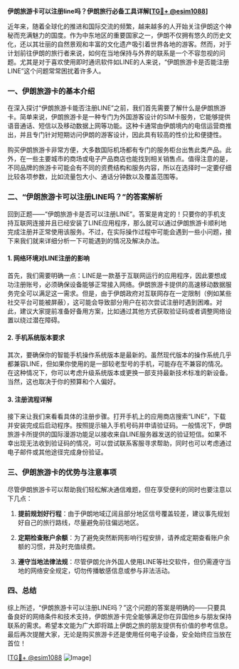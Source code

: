 **伊朗旅游卡可以注册line吗？伊朗旅行必备工具详解[[TG💪+ @esim1088](https://t.me/s/esim1088)]**

近年来，随着全球化的推进和国际交流的频繁，越来越多的人开始关注伊朗这个神秘而充满魅力的国度。作为中东地区的重要国家之一，伊朗不仅拥有悠久的历史文化，还以其壮丽的自然景观和丰富的文化遗产吸引着世界各地的游客。然而，对于计划前往伊朗的旅行者来说，如何在当地保持与外界的联系是一个不容忽视的问题。尤其是对于喜欢使用即时通讯软件如LINE的人来说，“伊朗旅游卡是否能注册LINE”这个问题常常困扰着许多人。

### 一、伊朗旅游卡的基本介绍

在深入探讨“伊朗旅游卡能否注册LINE”之前，我们首先需要了解什么是伊朗旅游卡。简单来说，伊朗旅游卡是一种专门为外国游客设计的SIM卡服务，它能够提供语音通话、短信以及移动数据上网等功能。这种卡通常由伊朗境内的电信运营商推出，并且专门针对短期访问伊朗的游客设计，因此具有较高的性价比和便捷性。

购买伊朗旅游卡非常方便，大多数国际机场都有专门的服务柜台出售此类产品。此外，在一些主要城市的商场或电子产品商店也能找到相关销售点。值得注意的是，不同品牌的旅游卡可能会有不同的资费结构和服务内容，所以在选择时一定要仔细比较各项参数，比如流量包大小、通话分钟数以及覆盖范围等。

### 二、“伊朗旅游卡可以注册LINE吗？”的答案解析

回到正题——“伊朗旅游卡是否可以注册LINE”。答案是肯定的！只要你的手机支持互联网连接并且已经安装了LINE应用程序，那么就可以通过伊朗旅游卡顺利地完成注册并正常使用该服务。不过，在实际操作过程中可能会遇到一些小问题，接下来我们就来详细分析一下可能遇到的情况及解决办法。

#### 1. 网络环境对LINE注册的影响

首先，我们需要明确一点：LINE是一款基于互联网运行的应用程序，因此要想成功注册账号，必须确保设备能够正常接入网络。伊朗旅游卡提供的高速移动数据服务完全可以满足这一需求。但是，由于伊朗政府对互联网存在一定限制（例如某些社交平台可能被屏蔽），这可能会导致部分用户在初次尝试注册时遇到困难。对此，建议大家提前准备好备用方案，比如通过其他方式获取验证码或者调整网络设置以绕过潜在障碍。

#### 2. 手机系统版本要求

其次，要确保你的智能手机操作系统版本是最新的。虽然现代版本的操作系统几乎都兼容LINE，但如果你使用的是一部较老型号的手机，可能存在不兼容的情况。在这种情况下，你可以考虑升级系统版本或更换一部支持最新技术标准的新设备。当然，这也取决于你的预算和个人偏好。

#### 3. 注册流程详解

接下来让我们来看看具体的注册步骤。打开手机上的应用商店搜索“LINE”，下载并安装完成后启动程序。按照提示输入手机号码并申请验证码。一般情况下，伊朗旅游卡所提供的国际漫游功能足以接收来自LINE服务器发送的验证短信。如果不幸出现无法收到验证码的情况，可以尝试联系客服寻求帮助，同时也可以考虑通过电子邮件或其他途径完成身份验证。

### 三、伊朗旅游卡的优势与注意事项

尽管伊朗旅游卡可以帮助我们轻松解决通信难题，但在享受便利的同时也要注意以下几点：

1. **提前规划好行程**：由于伊朗地域辽阔且部分地区信号覆盖较差，建议事先规划好自己的旅行路线，尽量避免前往偏远地区。
   
2. **定期检查账户余额**：为了避免突然断网影响行程安排，请养成定期查看账户余额的习惯，并及时充值续费。

3. **遵守当地法律法规**：尽管伊朗允许外国人使用LINE等社交软件，但仍需遵守当地的网络安全规定，切勿传播敏感信息或参与非法活动。

### 四、总结

综上所述，“伊朗旅游卡可以注册LINE吗？”这个问题的答案是明确的——只要具备良好的网络条件和技术支持，伊朗旅游卡完全能够满足你在异国他乡与朋友保持联系的需求。希望本文能为广大即将踏上伊朗之旅的朋友提供有价值的参考信息。最后再次提醒大家，无论是购买旅游卡还是使用任何电子设备，安全始终应当放在首位！

[[TG💪+ @esim1088](https://t.me/s/esim1088) ![Image](https://i.postimg.cc/4NQfJmqS/Snipaste-2025-05-13-00-14-12.png)]